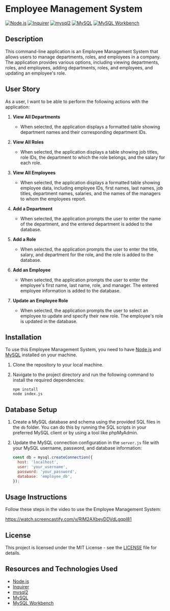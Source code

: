# Employee Management System

[![Node.js](https://img.shields.io/badge/Node.js-v14.17.3-green.svg)](https://nodejs.org/)
[![Inquirer](https://img.shields.io/badge/Inquirer-v8.2.0-blue.svg)](https://www.npmjs.com/package/inquirer)
[![mysql2](https://img.shields.io/badge/mysql2-v2.3.0-blue.svg)](https://www.npmjs.com/package/mysql2) [![MySQL](https://img.shields.io/badge/MySQL-v8.0-blue.svg)](https://www.mysql.com/)
[![MySQL Workbench](https://img.shields.io/badge/MySQL%20Workbench-v8.0-blue.svg)](https://www.mysql.com/products/workbench/)

## Description

This command-line application is an Employee Management System that allows users to manage departments, roles, and employees in a company. The application provides various options, including viewing departments, roles, and employees, adding departments, roles, and employees, and updating an employee's role.

## User Story

As a user, I want to be able to perform the following actions with the application:

1. **View All Departments**
   - When selected, the application displays a formatted table showing department names and their corresponding department IDs.

2. **View All Roles**
   - When selected, the application displays a table showing job titles, role IDs, the department to which the role belongs, and the salary for each role.

3. **View All Employees**
   - When selected, the application displays a formatted table showing employee data, including employee IDs, first names, last names, job titles, department names, salaries, and the names of the managers to whom the employees report.

4. **Add a Department**
   - When selected, the application prompts the user to enter the name of the department, and the entered department is added to the database.

5. **Add a Role**
   - When selected, the application prompts the user to enter the title, salary, and department for the role, and the role is added to the database.

6. **Add an Employee**
   - When selected, the application prompts the user to enter the employee's first name, last name, role, and manager. The entered employee information is added to the database.

7. **Update an Employee Role**
   - When selected, the application prompts the user to select an employee to update and specify their new role. The employee's role is updated in the database.

## Installation

To use this Employee Management System, you need to have [Node.js](https://nodejs.org/) and [MySQL](https://www.mysql.com/) installed on your machine.

1. Clone the repository to your local machine.

2. Navigate to the project directory and run the following command to install the required dependencies:

   ```shell
   npm install
   node index.js
    ```

## Database Setup

1. Create a MySQL database and schema using the provided SQL files in the `db` folder. You can do this by running the SQL scripts in your preferred MySQL client or by using a tool like phpMyAdmin.

2. Update the MySQL connection configuration in the `server.js` file with your MySQL username, password, and database information:

   ```javascript
   const db = mysql.createConnection({
     host: 'localhost',
     user: 'your_username',
     password: 'your_password',
     database: 'employee_db',
   });
    ```

## Usage Instructions

Follow these steps in the video to use the Employee Management System:

https://watch.screencastify.com/v/RIM2AXbeyDDVdLgqpI81 

## License

This project is licensed under the MIT License - see the [LICENSE](./LICENSE) file for details.

## Resources and Technologies Used 


- [Node.js](https://nodejs.org/en/) 
- [Inquirer](https://www.npmjs.com/package/inquirer)
- [mysql2](https://www.npmjs.com/package/mysql2)
- [MySQL](https://www.mysql.com/)
- [MySQL Workbench](https://www.mysql.com/products/workbench/)

